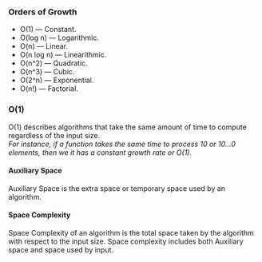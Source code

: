 ### Orders of Growth
- O(1) — Constant.
- O(log n) — Logarithmic.
- O(n) — Linear.
- O(n log n) — Linearithmic.
- O(n^2) — Quadratic.
- O(n^3) — Cubic.
- O(2^n) — Exponential.
- O(n!) — Factorial.
### O(1) 
O(1) describes algorithms that take the same amount of time to compute regardless of the input size. <br /> 
_For instance, if a function takes the same time to process 10 or 10...0 elements, then we it has a constant growth rate or O(1)._
#### Auxiliary Space 
Auxiliary Space is the extra space or temporary space used by an algorithm. 
#### Space Complexity 
Space Complexity of an algorithm is the total space taken by the algorithm with respect to the input size. Space complexity includes both Auxiliary space and space used by input.